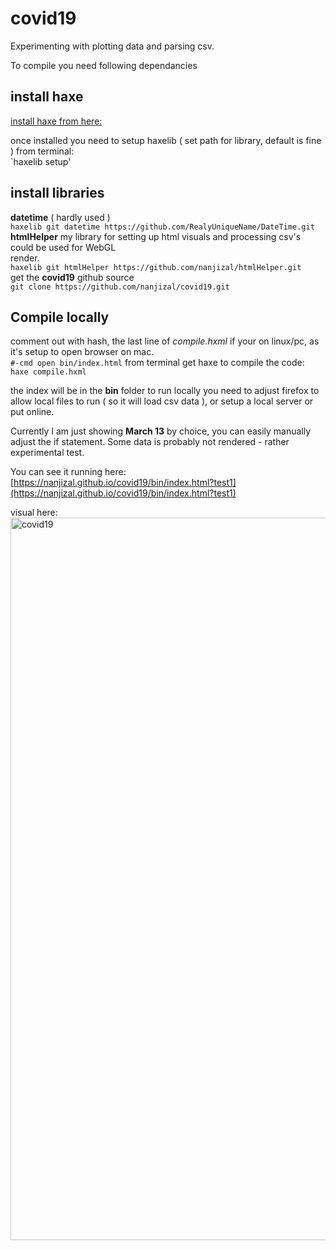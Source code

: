# covid19
Experimenting with plotting data and parsing csv.
 
To compile you need following dependancies  
## install haxe 
[install haxe from here:](https://haxe.org/download/  )
  
once installed you need to setup haxelib ( set path for library, default is fine ) from terminal:  
`haxelib setup'  

## install libraries
**datetime** ( hardly used )  
`haxelib git datetime https://github.com/RealyUniqueName/DateTime.git ` 
**htmlHelper** my library for setting up html visuals and processing csv's could be used for WebGL  
render.   
`haxelib git htmlHelper https://github.com/nanjizal/htmlHelper.git`  
get the **covid19** github source  
`git clone https://github.com/nanjizal/covid19.git`  

## Compile locally
comment out with hash, the last line of *compile.hxml* if your on linux/pc, as it's setup to open browser on mac.    
`#-cmd open bin/index.html`
from terminal get haxe to compile the code:  
`haxe compile.hxml`
  
the index will be in the **bin** folder to run locally you need to adjust firefox to allow local files to run ( so it will load csv data ), or setup a local server or put online.

Currently I am just showing **March 13** by choice, you can easily manually adjust the if statement. Some data is probably not rendered - rather experimental test.
  
You can see it running here:
[https://nanjizal.github.io/covid19/bin/index.html?test1](https://nanjizal.github.io/covid19/bin/index.html?test1)

visual here:
<img width="1156" alt="covid19" src="https://user-images.githubusercontent.com/20134338/76690769-8513ea80-663b-11ea-9fc8-e99e8bb4d8ec.png">
